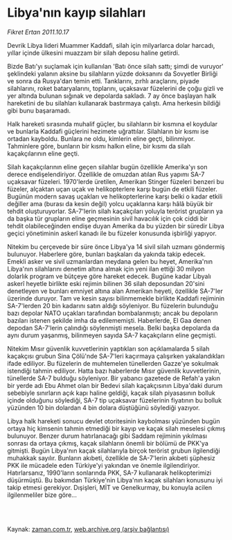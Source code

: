 # Libya'nın kayıp silahları

*Fikret Ertan 2011.10.17*

<td class="columnist-detail">
<p>Devrik Libya lideri Muammer Kaddafi, silah için milyarlarca dolar harcadı, yıllar içinde ülkesini muazzam bir silah deposu haline getirdi.</p>
<p>
<div id="haberMetinDiv">
<p>Bizde Batı'yı suçlamak için kullanılan 'Batı önce silah sattı; şimdi de vuruyor' şeklindeki yalanın aksine bu silahların yüzde doksanını da Sovyetler Birliği ve sonra da Rusya'dan temin etti. Tanklarını, zırhlı araçlarını, piyade silahlarını, roket bataryalarını, toplarını, uçaksavar füzelerini de çoğu gizli ve yer altında bulunan sığınak ve depolarda sakladı. 7 ay önce başlayan halk hareketini de bu silahları kullanarak bastırmaya çalıştı. Ama herkesin bildiği gibi bunu başaramadı.
<p>Halk hareketi sırasında muhalif güçler, bu silahların bir kısmına el koydular ve bunlarla Kaddafi güçlerini hezimete uğrattılar. Silahların bir kısmı ise ortadan kayboldu. Bunlara ne oldu, kimlerin eline geçti, bilinmiyor. Tahminlere göre, bunların bir kısmı halkın eline, bir kısmı da silah kaçakçılarının eline geçti.
<p>Silah kaçakçılarının eline geçen silahlar bugün özellikle Amerika'yı son derece endişelendiriyor. Özellikle de omuzdan atılan Rus yapımı SA-7 uçaksavar füzeleri. 1970'lerde üretilen, Amerikan Stinger füzeleri benzeri bu füzeler, alçaktan uçan uçak ve helikopterlere karşı bugün de etkili füzeler. Bugünün modern savaş uçakları ve helikopterlerine karşı belki o kadar etkili değiller ama (burası da kesin değil) yolcu uçaklarına karşı hâlâ büyük bir tehdit oluşturuyorlar. SA-7'lerin silah kaçakçıları yoluyla terörist grupların ya da başka tür grupların eline geçmesinin sivil havacılık için çok ciddi bir tehdit olabileceğinden endişe duyan Amerika da bu yüzden bir süredir Libya geçici yönetiminin askerî kanadı ile bu füzeler konusunda işbirliği yapıyor.
<p>Nitekim bu çerçevede bir süre önce Libya'ya 14 sivil silah uzmanı göndermiş bulunuyor. Haberlere göre, bunları başkaları da yakında takip edecek. Emekli asker ve sivil uzmanlardan meydana gelen bu heyet, Amerika'nın Libya'nın silahlarını denetim altına almak için yeni ilan ettiği 30 milyon dolarlık program ve bütçeye göre hareket edecek. Bugüne kadar Libyalı askerî heyetle birlikte eski rejimin bilinen 36 silah deposundan 20'sini denetleyen ve bunları emniyet altına alan Amerikan heyeti, özellikle SA-7'ler üzerinde duruyor. Tam ve kesin sayısı bilinmemekle birlikte Kaddafi rejiminin SA-7'lerden 20 bin kadarını satın aldığı söyleniyor. Bu füzelerin bulunduğu bazı depolar NATO uçakları tarafından bombalanmıştı; ancak bu depoların bazıları istenen şekilde imha da edilememişti. Haberlerde, El Gaa denen depodan SA-7'lerin çalındığı söylenmişti mesela. Belki başka depolarda da aynı durum yaşanmış, bilinmeyen sayıda SA-7 kaçakçıların eline geçmişti.
<p>Nitekim Mısır güvenlik kuvvetlerinin yaptıkları son açıklamalarda 5 silah kaçakçısı grubun Sina Çölü'nde SA-7'leri kaçırmaya çalışırken yakalandıkları ifade ediliyor. Bu füzelerin de muhtemelen tünellerden Gazze'ye sokulmak istendiği tahmin ediliyor. Hatta bazı haberlerde Mısır güvenlik kuvvetlerinin, tünellerde SA-7 bulduğu söyleniyor. Bir yabancı gazetede de Refah'a yakın bir yerde adı Ebu Ahmet olan bir Bedevi silah kaçakçısının Libya'daki durum sebebiyle sınırların açık kapı haline geldiği, kaçak silah piyasasının bolluk içinde olduğunu söylediği, SA-7 tip uçaksavar füzelerinin fiyatının bu bolluk yüzünden 10 bin dolardan 4 bin dolara düştüğünü söylediği yazıyor.
<p>Libya halk hareketi sonucu devlet otoritesinin kaybolması yüzünden bugün ortaya hiç kimsenin tahmin etmediği bir kayıp ve kaçak silah meselesi çıkmış bulunuyor. Benzer durum hatırlanacağı gibi Saddam rejiminin yıkılması sonrası da ortaya çıkmış, kaçak silahların önemli bir bölümü de PKK'ya gitmişti. Bugün Libya'nın kaçak silahlarıyla birçok terörist grubun ilgilendiği muhakkak sayılır. Bunların akıbeti, özellikle de SA-7'lerin akıbeti şüphesiz PKK ile mücadele eden Türkiye'yi yakından ve önemle ilgilendiriyor. Hatırlarsanız, 1990'ların sonlarında PKK, SA-7 kullanarak helikopterimizi düşürmüştü. Bu bakımdan Türkiye'nin Libya'nın kaçak silahları konusunu iyi takip etmesi gerekiyor. Dışişleri, MİT ve Genelkurmay, bu konuyla acilen ilgilenmeliler bize göre... </p></p></p></p></p></p></div>
</p>


<p><br>
		 </br></p></td>

Kaynak: [zaman.com.tr](http://zaman.com.tr/yazar.do?yazino=1191449), [web.archive.org (arşiv bağlantısı)](http://web.archive.org/web/20111220004936/http://www.zaman.com.tr:80/yazar.do?yazino=1191449)
